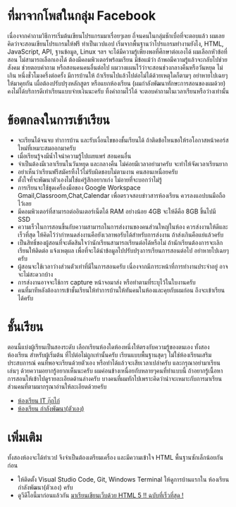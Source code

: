 # ที่มาจากโพสในกลุ่ม Facebook
เนื่องจากคำถามวิธีการเริ่มต้นเขียนโปรแกรมมาเรื่อยๆเลย ถี่จนคนในกลุ่มชักเบื่อที่จะตอบแล้ว
ผมเลยคิดว่าจะสอนเขียนโปรแกรมให้ฟรี ทำเป็นเวปแอป เริ่มจากพื้นฐานว่าโปรแกรมทำงานยังไง, HTML, JavaScript, API, ฐานข้อมูล, Linux ฯลฯ จะได้มีความรู้เพียงพอที่ศึกษาต่อเองได้ ผมเลือกหัวข้อที่สอน ไม่สามารถเลือกเองได้ ต้องมีคอมพิวเตอร์พร้อมเรียน มีข้อแม้ว่า ถ้าพอมีความรู้แล้วจะกลับไปช่วยสังคม ช่วยตอบคำถาม หรือสอนคนคนอื่นต่อไป ผมวางแผนไว้ว่าจะสอนช่วงกลางคืนหรือวันหยุด ไม่เกิน หนึ่งชั่วโมงครึ่งต่อครั้ง มีการบ้านให้ ถ้าเรียนไปแล้วไปต่อไม่ได้ด้วยเหตุใดก็ตามๆ อย่าหายไปเฉยๆให้มาคุยกัน เผื่อต้องปรับปรุงหลักสูตร หรือแยกห้องเรียน (ผมกำลังพัฒนาทักษะการสอนของผมด้วย) คงไม่ได้บริการดีเท่าเรียนแบบจ่ายเงินนะครับ ทิ้งคำถามไว้ได้ จะตอบคำถามในเวลาเรียนหรือว่างเท่านั้น

# ข้อตกลงในการเข้าเรียน
- จะเรียนได้จนจบ ทำการบ้าน และรับเงื่อนไขของชั้นเรียนได้ ถ้าติดข้อไหนขอให้รอโอกาสหน้าคอร์สใหม่ที่เหมาะสมออกมาครับ
- เมื่อเรียนรู้จงมีน้ำใจนำความรู้ไปเผยแพร่ สอนคนอื่น
- จำเป็นต้องมีเวลาเรียนในวันหยุด และกลางคืน ไม่ค่อยมีเวลาอย่ามาครับ จะทำให้จัดเวลาเรียนยาก
- อย่าเห็นว่าเรียนฟรีสมัครทิ้งไว้ไม่รับผิดชอบไม่ตามงาน คนสอนเหนื่อยครับ 
- ตั้งใจที่จะพัฒนาตัวเองไม่ใช่แค่รู้สึกอยากเก่ง ไม่อายที่จะบอกว่าไม่รู้
- การเรียนจะใช้ชุดเครื่องมือของ Google Workspace Gmail,Classroom,Chat,Calendar เพื่อตรวจสอบข่าวสารห้องเรียน ควรลงแอปบนมือถือไว้เลย 
- มีคอมพิวเตอร์ที่สามารถต่ออินเตอร์เน็ตได้ RAM อย่างน้อย 4GB จะให้ดีคือ 8GB ขึ้นไปมี SSD
- ความเร็วในการสอนขึ้นกับความสามารถในการส่งงานของคนส่วนใหญ่ในห้อง ควรส่งงานให้ดีและเร็วที่สุด ให้คิดไว้ว่ากำหนดส่งงานคือยังเวลาพอรับได้สำหรับการส่งงาน ถ้าส่งเกินคือแย่แล้วครับ
- เป็นสิทธิ์ของผู้สอนที่จะตัดสินใจว่านักเรียนสามารถเรียนต่อได้หรือไม่ ถ้านักเรียนต้องการจะเลิกเรียนให้ติดต่อ แจ้งเหตุผล เพื่อที่จะได้นำข้อมูลไปปรับปรุงการเรียนการสอนต่อไป อย่าหายไปเฉยๆครับ
- ผู้สอนจะใช้เวลาว่างส่วนตัวเท่าที่มีในการสอนครับ เนื่องจากมีภาระหน้าที่การทำงานประจำอยู่ อาจจะไม่สะดวกบ้าง
- การส่งงานอาจจะใช้การ capture หน้าจอมาส่ง หรือทำตามที่ระบุไว้ในใบงานครับ
- คนที่มาทีหลังต้องการเข้าชั้นเรียนให้ทำการบ้านให้ทันคนในห้องและคุยกับผมก่อน ถึงจะเข้าเรียนได้ครับ

# ชั้นเรียน
ตอนนี้แบ่งผู้เรียนเป็นสองระดับ เลือกเรียนห้องใดห้องหนึ่งให้ตรงกับความรู้ของตนเอง ทั้งสองห้องเรียน สำหรับผู้เริ่มต้น ที่ไปต่อไม่ถูกเท่านั้นครับ เรียนแบบพื้นฐานสุดๆ ไม่ใช่ห้องเรียนเสริมประสบการณ์ คนที่พอจะเรียนด้วยตัวเอง หรือทำได้แล้วจะเสียเวลาเปล่าครับ และกรุณาอย่ามาเรียนเล่นๆ ด้วยความอยากรู้อยากเห็นนะครับ ผมค่อนข้างเหนื่อยกับหลายๆคนที่ทำแบบนี้ ถ้าอยากรู้เนื้อหาการสอนให้เข้าไปดูรายละเอียดด้านล่างครับ บางคนที่ผมทักไปเพราะคิดว่าน่าจะเหมาะกับการมาเรียน ส่วนคนที่ตามมากรุณาอ่านให้ละเอียดด้วยครับ 
- [ห้องเรียน IT กุ๊กไก่](./kookkai-IT-classroom/)
- [ห้องเรียน กำลังพัฒนา(ตัวเอง)](./self-improvement-classroom/)

# เพิ่มเติม
ทั้งสองห้องจะได้ทำเวป จึงจำเป็นต้องเตรียมเครื่อง และมีความเข้าใจ HTML พื้นฐานซักเล็กน้อยกันก่อน
- ให้ติดตั้ง Visual Studio Code, Git, Windows Terminal ให้ดูการบ้านแรกใน ห้องเรียน กำลังพัฒนา(ตัวเอง) ครับ
- ดูวีดีโอนี้มาก่อนแล้วกัน [มาเรียนเขียนเว็บด้วย HTML 5 !! ฉบับที่เร็วที่สุด !](https://www.youtube.com/watch?v=-jzu5YH6OMQ)